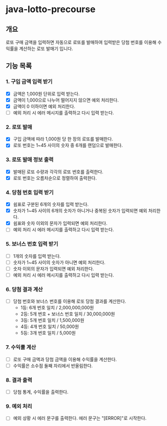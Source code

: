 # java-lotto-precourse

## 개요
로또 구매 금액을 입력하면 자동으로 로또를 발매하여 입력받은 당첨 번호를 이용해 수익률을 계산하는 로또 발매기 입니다.

## 기능 목록

### 1. 구입 금액 입력 받기
-[x] 금액은 1,000원 단위로 입력 받는다.
-[x] 금액이 1,000으로 나누어 떨어지지 않으면 예외 처리한다.
-[x] 금액이 0 이하이면 예외 처리한다.
-[ ] 예외 처리 시 에러 메시지를 출력하고 다시 입력 받는다.

### 2. 로또 발매
-[x] 구입 금액에 따라 1,000원 당 한 장의 로또를 발매한다.
-[x] 로또 번호는 1~45 사이의 숫자 중 6개를 랜덤으로 발매한다.

### 3. 로또 발매 정보 출력
-[x] 발매된 로또 수량과 각각의 로또 번호를 출력한다.
-[x] 로또 번호는 오름차순으로 정렬하여 출력한다.

### 4. 당첨 번호 입력 받기
-[x] 쉼표로 구분된 6개의 숫자를 입력 받는다.
-[x] 숫자가 1~45 사이의 6개의 숫자가 아니거나 중복된 숫자가 입력되면 예외 처리한다.
-[x] 쉼표와 숫자 이외의 문자가 입력되면 예외 처리한다.
-[ ] 예외 처리 시 에러 메시지를 출력하고 다시 입력 받는다.

### 5. 보너스 번호 입력 받기
-[ ] 1개의 숫자를 입력 받는다.
-[ ] 숫자가 1~45 사이의 숫자가 아니면 예외 처리한다.
-[ ] 숫자 이외의 문자가 입력되면 예외 처리한다.
-[ ] 예외 처리 시 에러 메시지를 출력하고 다시 입력 받는다.

### 6. 당첨 결과 계산
-[ ] 당첨 번호와 보너스 번호를 이용해 로또 당첨 결과를 계산한다.
    - 1등: 6개 번호 일치 / 2,000,000,000원
    - 2등: 5개 번호 + 보너스 번호 일치 / 30,000,000원
    - 3등: 5개 번호 일치 / 1,500,000원
    - 4등: 4개 번호 일치 / 50,000원
    - 5등: 3개 번호 일치 / 5,000원

### 7. 수익률 계산
-[ ] 로또 구매 금액과 당첨 금액을 이용해 수익률을 계산한다.
-[ ] 수익률은 소수점 둘째 자리에서 반올림한다.

### 8. 결과 출력
-[ ] 당첨 통계, 수익률을 출력한다.

### 9. 예외 처리
-[ ] 예외 상황 시 에러 문구를 출력한다. 에러 문구는 "[ERROR]"로 시작한다.